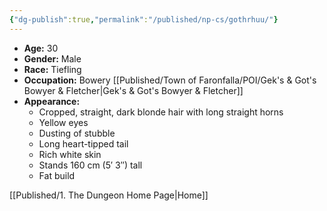 ```yaml
---
{"dg-publish":true,"permalink":"/published/np-cs/gothrhuu/"}
---
```


- **Age:** 30
- **Gender:** Male
- **Race:** Tiefling
- **Occupation:** Bowery [[Published/Town of Faronfalla/POI/Gek's & Got's Bowyer & Fletcher\|Gek's & Got's Bowyer & Fletcher]]
- **Appearance:**
    - Cropped, straight, dark blonde hair with long straight horns
    - Yellow eyes
    - Dusting of stubble
    - Long heart-tipped tail
    - Rich white skin
    - Stands 160 cm (5′ 3″) tall
    - Fat build

[[Published/1. The Dungeon Home Page\|Home]]